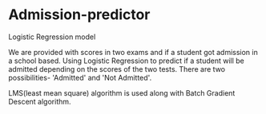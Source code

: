 # Admission-predictor

Logistic Regression model

We are provided with scores in two exams and if a student got admission in a school based.
Using Logistic Regression to predict if a student will be admitted depending on the scores of the two tests. There are two possibilities- 'Admitted' and 'Not Admitted'. 

LMS(least mean square) algorithm is used along with Batch Gradient Descent algorithm. 

